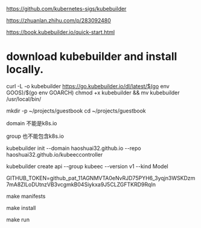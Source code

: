 https://github.com/kubernetes-sigs/kubebuilder

https://zhuanlan.zhihu.com/p/283092480

https://book.kubebuilder.io/quick-start.html

# download kubebuilder and install locally.
curl -L -o kubebuilder https://go.kubebuilder.io/dl/latest/$(go env GOOS)/$(go env GOARCH)
chmod +x kubebuilder && mv kubebuilder /usr/local/bin/


mkdir -p ~/projects/guestbook
cd ~/projects/guestbook

domain 不能是k8s.io

group 也不能包含k8s.io

kubebuilder init --domain haoshuai32.github.io --repo haoshuai32.github.io/kubeeccontroller


kubebuilder create api --group kubeec --version v1 --kind Model

GITHUB_TOKEN=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

make manifests


make install


make run
